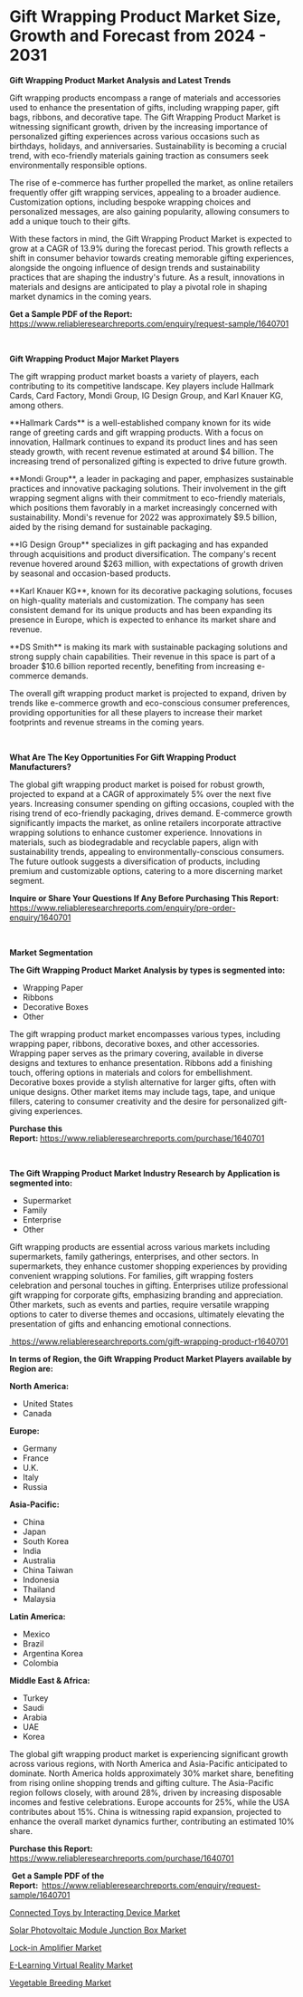 <p><h1>Gift Wrapping Product Market Size, Growth and Forecast from 2024 - 2031</h1></p><p><strong>Gift Wrapping Product Market Analysis and Latest Trends</strong></p>
<p><p>Gift wrapping products encompass a range of materials and accessories used to enhance the presentation of gifts, including wrapping paper, gift bags, ribbons, and decorative tape. The Gift Wrapping Product Market is witnessing significant growth, driven by the increasing importance of personalized gifting experiences across various occasions such as birthdays, holidays, and anniversaries. Sustainability is becoming a crucial trend, with eco-friendly materials gaining traction as consumers seek environmentally responsible options.</p><p>The rise of e-commerce has further propelled the market, as online retailers frequently offer gift wrapping services, appealing to a broader audience. Customization options, including bespoke wrapping choices and personalized messages, are also gaining popularity, allowing consumers to add a unique touch to their gifts.</p><p>With these factors in mind, the Gift Wrapping Product Market is expected to grow at a CAGR of 13.9% during the forecast period. This growth reflects a shift in consumer behavior towards creating memorable gifting experiences, alongside the ongoing influence of design trends and sustainability practices that are shaping the industry's future. As a result, innovations in materials and designs are anticipated to play a pivotal role in shaping market dynamics in the coming years.</p></p>
<p><strong>Get a Sample PDF of the Report:&nbsp;</strong> <a href="https://www.reliableresearchreports.com/enquiry/request-sample/1640701?utm_campaign=37&utm_medium=2&utm_source=Github&utm_content=ia&utm_term=07122024&utm_id=gift-wrapping-product">https://www.reliableresearchreports.com/enquiry/request-sample/1640701</a></p>
<p>&nbsp;</p>
<p><strong>Gift Wrapping Product Major Market Players</strong></p>
<p><p>The gift wrapping product market boasts a variety of players, each contributing to its competitive landscape. Key players include Hallmark Cards, Card Factory, Mondi Group, IG Design Group, and Karl Knauer KG, among others. </p><p>**Hallmark Cards** is a well-established company known for its wide range of greeting cards and gift wrapping products. With a focus on innovation, Hallmark continues to expand its product lines and has seen steady growth, with recent revenue estimated at around $4 billion. The increasing trend of personalized gifting is expected to drive future growth.</p><p>**Mondi Group**, a leader in packaging and paper, emphasizes sustainable practices and innovative packaging solutions. Their involvement in the gift wrapping segment aligns with their commitment to eco-friendly materials, which positions them favorably in a market increasingly concerned with sustainability. Mondi's revenue for 2022 was approximately $9.5 billion, aided by the rising demand for sustainable packaging.</p><p>**IG Design Group** specializes in gift packaging and has expanded through acquisitions and product diversification. The company's recent revenue hovered around $263 million, with expectations of growth driven by seasonal and occasion-based products.</p><p>**Karl Knauer KG**, known for its decorative packaging solutions, focuses on high-quality materials and customization. The company has seen consistent demand for its unique products and has been expanding its presence in Europe, which is expected to enhance its market share and revenue.</p><p>**DS Smith** is making its mark with sustainable packaging solutions and strong supply chain capabilities. Their revenue in this space is part of a broader $10.6 billion reported recently, benefiting from increasing e-commerce demands.</p><p>The overall gift wrapping product market is projected to expand, driven by trends like e-commerce growth and eco-conscious consumer preferences, providing opportunities for all these players to increase their market footprints and revenue streams in the coming years.</p></p>
<p>&nbsp;</p>
<p><strong>What Are The Key Opportunities For Gift Wrapping Product Manufacturers?</strong></p>
<p><p>The global gift wrapping product market is poised for robust growth, projected to expand at a CAGR of approximately 5% over the next five years. Increasing consumer spending on gifting occasions, coupled with the rising trend of eco-friendly packaging, drives demand. E-commerce growth significantly impacts the market, as online retailers incorporate attractive wrapping solutions to enhance customer experience. Innovations in materials, such as biodegradable and recyclable papers, align with sustainability trends, appealing to environmentally-conscious consumers. The future outlook suggests a diversification of products, including premium and customizable options, catering to a more discerning market segment.</p></p>
<p><strong>Inquire or Share Your Questions If Any Before Purchasing This Report:</strong> <a href="https://www.reliableresearchreports.com/enquiry/pre-order-enquiry/1640701?utm_campaign=37&utm_medium=2&utm_source=Github&utm_content=ia&utm_term=07122024&utm_id=gift-wrapping-product">https://www.reliableresearchreports.com/enquiry/pre-order-enquiry/1640701</a></p>
<p>&nbsp;</p>
<p><strong>Market Segmentation</strong></p>
<p><strong>The Gift Wrapping Product Market Analysis by types is segmented into:</strong></p>
<p><ul><li>Wrapping Paper</li><li>Ribbons</li><li>Decorative Boxes</li><li>Other</li></ul></p>
<p><p>The gift wrapping product market encompasses various types, including wrapping paper, ribbons, decorative boxes, and other accessories. Wrapping paper serves as the primary covering, available in diverse designs and textures to enhance presentation. Ribbons add a finishing touch, offering options in materials and colors for embellishment. Decorative boxes provide a stylish alternative for larger gifts, often with unique designs. Other market items may include tags, tape, and unique fillers, catering to consumer creativity and the desire for personalized gift-giving experiences.</p></p>
<p><strong>Purchase this Report:&nbsp;</strong><a href="https://www.reliableresearchreports.com/purchase/1640701?utm_campaign=37&utm_medium=2&utm_source=Github&utm_content=ia&utm_term=07122024&utm_id=gift-wrapping-product">https://www.reliableresearchreports.com/purchase/1640701</a></p>
<p>&nbsp;</p>
<p><strong>The Gift Wrapping Product Market Industry Research by Application is segmented into:</strong></p>
<p><ul><li>Supermarket</li><li>Family</li><li>Enterprise</li><li>Other</li></ul></p>
<p><p>Gift wrapping products are essential across various markets including supermarkets, family gatherings, enterprises, and other sectors. In supermarkets, they enhance customer shopping experiences by providing convenient wrapping solutions. For families, gift wrapping fosters celebration and personal touches in gifting. Enterprises utilize professional gift wrapping for corporate gifts, emphasizing branding and appreciation. Other markets, such as events and parties, require versatile wrapping options to cater to diverse themes and occasions, ultimately elevating the presentation of gifts and enhancing emotional connections.</p></p>
<p><a href="https://www.reliableresearchreports.com/gift-wrapping-product-r1640701?utm_campaign=37&utm_medium=2&utm_source=Github&utm_content=ia&utm_term=07122024&utm_id=gift-wrapping-product">&nbsp;https://www.reliableresearchreports.com/gift-wrapping-product-r1640701</a></p>
<p><strong>In terms of Region, the Gift Wrapping Product Market Players available by Region are:</strong></p>
<p>
    <p> <strong> North America: </strong>
        <ul>
            <li>United States</li>
            <li>Canada</li>
        </ul>
        </p> 
    <p> <strong> Europe: </strong>
        <ul>
            <li>Germany</li>
            <li>France</li>
            <li>U.K.</li>
            <li>Italy</li>
            <li>Russia</li>
        </ul>
        </p> 
    <p> <strong> Asia-Pacific: </strong>
        <ul>
            <li>China</li>
            <li>Japan</li>
            <li>South Korea</li>
            <li>India</li>
            <li>Australia</li>
            <li>China Taiwan</li>
            <li>Indonesia</li>
            <li>Thailand</li>
            <li>Malaysia</li>
        </ul>
        </p> 
    <p> <strong> Latin America: </strong>
        <ul>
            <li>Mexico</li>
            <li>Brazil</li>
            <li>Argentina Korea</li>
            <li>Colombia</li>
        </ul>
        </p> 
    <p> <strong> Middle East & Africa: </strong>
        <ul>
            <li>Turkey</li>
            <li>Saudi</li>
            <li>Arabia</li>
            <li>UAE</li>
            <li>Korea</li>
        </ul>
    </p>
    </p>
<p><p>The global gift wrapping product market is experiencing significant growth across various regions, with North America and Asia-Pacific anticipated to dominate. North America holds approximately 30% market share, benefiting from rising online shopping trends and gifting culture. The Asia-Pacific region follows closely, with around 28%, driven by increasing disposable incomes and festive celebrations. Europe accounts for 25%, while the USA contributes about 15%. China is witnessing rapid expansion, projected to enhance the overall market dynamics further, contributing an estimated 10% share.</p></p>
<p><strong>Purchase this Report: </strong><a href="https://www.reliableresearchreports.com/purchase/1640701?utm_campaign=37&utm_medium=2&utm_source=Github&utm_content=ia&utm_term=07122024&utm_id=gift-wrapping-product">https://www.reliableresearchreports.com/purchase/1640701</a></p>
<p>&nbsp;<strong>Get a Sample PDF of the Report:&nbsp;&nbsp;</strong><a href="https://www.reliableresearchreports.com/enquiry/request-sample/1640701?utm_campaign=37&utm_medium=2&utm_source=Github&utm_content=ia&utm_term=07122024&utm_id=gift-wrapping-product">https://www.reliableresearchreports.com/enquiry/request-sample/1640701</a></p>
<p><strong></strong></p>
<p><p><a href="https://github.com/joannesouthgate/Market-Research-Report-List-5/blob/main/connected-toys-by-interacting-device-market.md?utm_campaign=37&utm_medium=2&utm_source=Github&utm_content=ia&utm_term=07122024&utm_id=gift-wrapping-product">Connected Toys by Interacting Device Market</a></p><p><a href="https://issuu.com/reportprime-2/docs/solar-photovoltaic-module-junction-box-market-size?utm_campaign=37&utm_medium=2&utm_source=Github&utm_content=ia&utm_term=07122024&utm_id=gift-wrapping-product">Solar Photovoltaic Module Junction Box Market</a></p><p><a href="https://www.linkedin.com/pulse/lock-in-amplifier-market-study-forecasted-cagr-145-serving-core-nwvzc?utm_campaign=37&utm_medium=2&utm_source=Github&utm_content=ia&utm_term=07122024&utm_id=gift-wrapping-product">Lock-in Amplifier Market</a></p><p><a href="https://github.com/wwwkeltoum/Market-Research-Report-List-5/blob/main/e-learning-virtual-reality-market.md?utm_campaign=37&utm_medium=2&utm_source=Github&utm_content=ia&utm_term=07122024&utm_id=gift-wrapping-product">E-Learning Virtual Reality Market</a></p><p><a href="https://issuu.com/reportprime-2/docs/vegetable-breeding-market-size-2030.pptx?utm_campaign=37&utm_medium=2&utm_source=Github&utm_content=ia&utm_term=07122024&utm_id=gift-wrapping-product">Vegetable Breeding Market</a></p></p>